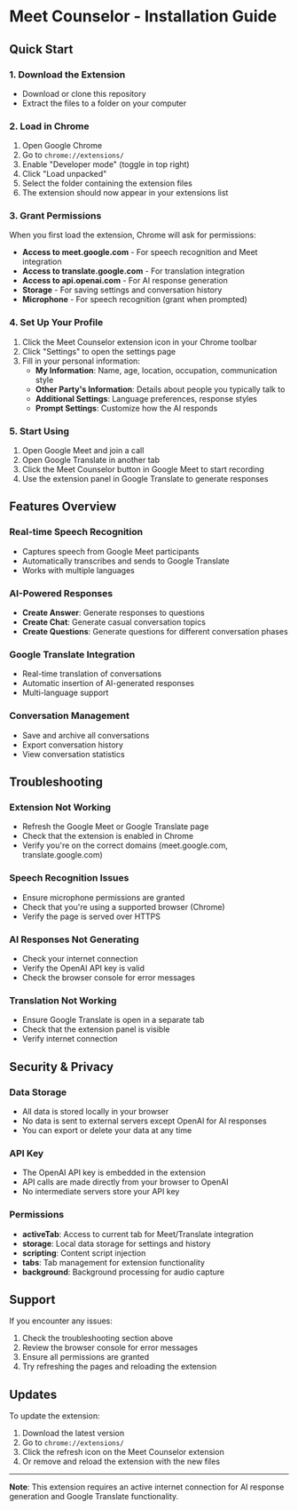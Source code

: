 # Meet Counselor - Installation Guide

## Quick Start

### 1. Download the Extension
- Download or clone this repository
- Extract the files to a folder on your computer

### 2. Load in Chrome
1. Open Google Chrome
2. Go to `chrome://extensions/`
3. Enable "Developer mode" (toggle in top right)
4. Click "Load unpacked"
5. Select the folder containing the extension files
6. The extension should now appear in your extensions list

### 3. Grant Permissions
When you first load the extension, Chrome will ask for permissions:
- **Access to meet.google.com** - For speech recognition and Meet integration
- **Access to translate.google.com** - For translation integration
- **Access to api.openai.com** - For AI response generation
- **Storage** - For saving settings and conversation history
- **Microphone** - For speech recognition (grant when prompted)

### 4. Set Up Your Profile
1. Click the Meet Counselor extension icon in your Chrome toolbar
2. Click "Settings" to open the settings page
3. Fill in your personal information:
   - **My Information**: Name, age, location, occupation, communication style
   - **Other Party's Information**: Details about people you typically talk to
   - **Additional Settings**: Language preferences, response styles
   - **Prompt Settings**: Customize how the AI responds

### 5. Start Using
1. Open Google Meet and join a call
2. Open Google Translate in another tab
3. Click the Meet Counselor button in Google Meet to start recording
4. Use the extension panel in Google Translate to generate responses

## Features Overview

### Real-time Speech Recognition
- Captures speech from Google Meet participants
- Automatically transcribes and sends to Google Translate
- Works with multiple languages

### AI-Powered Responses
- **Create Answer**: Generate responses to questions
- **Create Chat**: Generate casual conversation topics
- **Create Questions**: Generate questions for different conversation phases

### Google Translate Integration
- Real-time translation of conversations
- Automatic insertion of AI-generated responses
- Multi-language support

### Conversation Management
- Save and archive all conversations
- Export conversation history
- View conversation statistics

## Troubleshooting

### Extension Not Working
- Refresh the Google Meet or Google Translate page
- Check that the extension is enabled in Chrome
- Verify you're on the correct domains (meet.google.com, translate.google.com)

### Speech Recognition Issues
- Ensure microphone permissions are granted
- Check that you're using a supported browser (Chrome)
- Verify the page is served over HTTPS

### AI Responses Not Generating
- Check your internet connection
- Verify the OpenAI API key is valid
- Check the browser console for error messages

### Translation Not Working
- Ensure Google Translate is open in a separate tab
- Check that the extension panel is visible
- Verify internet connection

## Security & Privacy

### Data Storage
- All data is stored locally in your browser
- No data is sent to external servers except OpenAI for AI responses
- You can export or delete your data at any time

### API Key
- The OpenAI API key is embedded in the extension
- API calls are made directly from your browser to OpenAI
- No intermediate servers store your API key

### Permissions
- **activeTab**: Access to current tab for Meet/Translate integration
- **storage**: Local data storage for settings and history
- **scripting**: Content script injection
- **tabs**: Tab management for extension functionality
- **background**: Background processing for audio capture

## Support

If you encounter any issues:
1. Check the troubleshooting section above
2. Review the browser console for error messages
3. Ensure all permissions are granted
4. Try refreshing the pages and reloading the extension

## Updates

To update the extension:
1. Download the latest version
2. Go to `chrome://extensions/`
3. Click the refresh icon on the Meet Counselor extension
4. Or remove and reload the extension with the new files

---

**Note**: This extension requires an active internet connection for AI response generation and Google Translate functionality.
